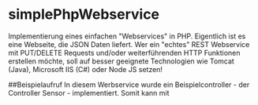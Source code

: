 # simplePhpWebservice
Implementierung eines einfachen "Webservices" in PHP. Eigentlich ist es eine Webseite, die JSON Daten liefert. Wer ein "echtes" REST Webservice mit PUT/DELETE Requests und/oder weiterführenden HTTP Funktionen erstellen möchte, soll auf besser geeignete Technologien wie Tomcat (Java), Microsoft IIS (C#) oder Node JS setzen!

##Beispielaufruf
In diesem Werbservice wurde ein Beispielcontroller - der Controller Sensor - implementiert. Somit kann mit
